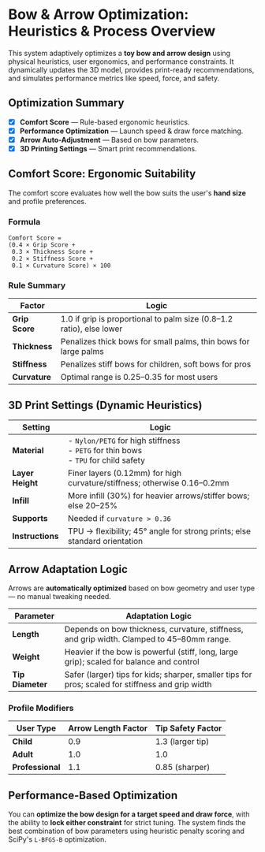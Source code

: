 # Bow & Arrow Optimization: Heuristics & Process Overview

This system adaptively optimizes a **toy bow and arrow design** using physical heuristics, user ergonomics, and performance constraints. It dynamically updates the 3D model, provides print-ready recommendations, and simulates performance metrics like speed, force, and safety.

## Optimization Summary

- [x] **Comfort Score** — Rule-based ergonomic heuristics.
- [x] **Performance Optimization** — Launch speed & draw force matching.
- [x] **Arrow Auto-Adjustment** — Based on bow parameters.
- [x] **3D Printing Settings** — Smart print recommendations.

## Comfort Score: Ergonomic Suitability

The comfort score evaluates how well the bow suits the user's **hand size** and profile preferences.

### Formula

```
Comfort Score = 
(0.4 × Grip Score + 
 0.3 × Thickness Score + 
 0.2 × Stiffness Score + 
 0.1 × Curvature Score) × 100
```

### Rule Summary

| Factor          | Logic                                                                 |
|----------------|-----------------------------------------------------------------------|
| **Grip Score**  | 1.0 if grip is proportional to palm size (0.8–1.2 ratio), else lower |
| **Thickness**   | Penalizes thick bows for small palms, thin bows for large palms      |
| **Stiffness**   | Penalizes stiff bows for children, soft bows for pros                |
| **Curvature**   | Optimal range is 0.25–0.35 for most users                             |

## 3D Print Settings (Dynamic Heuristics)

| Setting         | Logic                                                                                              |
|----------------|----------------------------------------------------------------------------------------------------|
| **Material**    | - `Nylon/PETG` for high stiffness <br> - `PETG` for thin bows <br> - `TPU` for child safety |
| **Layer Height**| Finer layers (0.12mm) for high curvature/stiffness; otherwise 0.16–0.2mm                         |
| **Infill**      | More infill (30%) for heavier arrows/stiffer bows; else 20–25%                                   |
| **Supports**    | Needed if `curvature > 0.36`                                                                      |
| **Instructions**| TPU → flexibility; 45° angle for strong prints; else standard orientation                         |

## Arrow Adaptation Logic

Arrows are **automatically optimized** based on bow geometry and user type — no manual tweaking needed.

| Parameter        | Adaptation Logic                                                                                   |
|------------------|----------------------------------------------------------------------------------------------------|
| **Length**        | Depends on bow thickness, curvature, stiffness, and grip width. Clamped to 45–80mm range.         |
| **Weight**        | Heavier if the bow is powerful (stiff, long, large grip); scaled for balance and control          |
| **Tip Diameter**  | Safer (larger) tips for kids; sharper, smaller tips for pros; scaled for stiffness and grip width |

### Profile Modifiers

| User Type    | Arrow Length Factor | Tip Safety Factor |
|--------------|---------------------|-------------------|
| **Child**     | 0.9                 | 1.3 (larger tip)  |
| **Adult**     | 1.0                 | 1.0               |
| **Professional**| 1.1               | 0.85 (sharper)    |

## Performance-Based Optimization

You can **optimize the bow design for a target speed and draw force**, with the ability to **lock either constraint** for strict tuning. The system finds the best combination of bow parameters using heuristic penalty scoring and SciPy's `L-BFGS-B` optimization.
